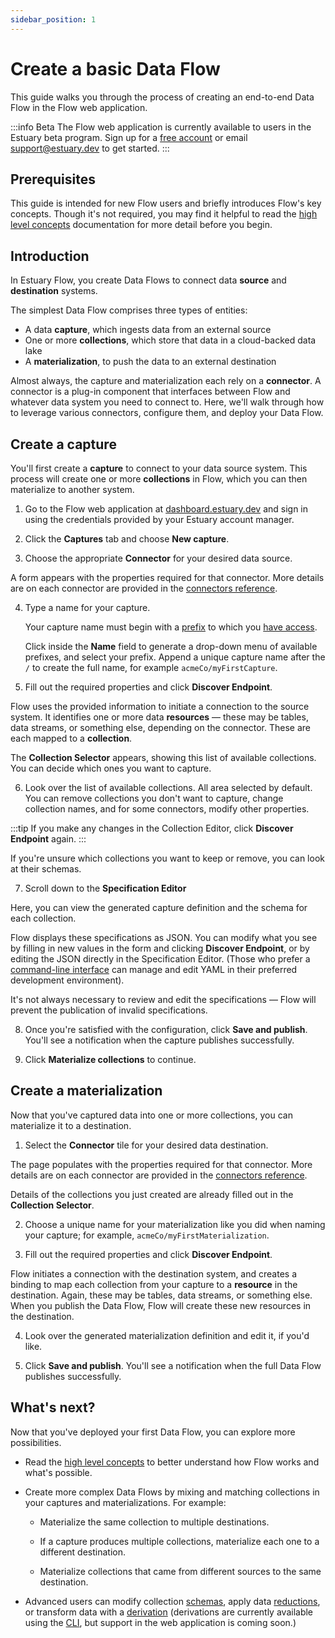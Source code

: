 ```yaml
---
sidebar_position: 1
---
```

# Create a basic Data Flow

This guide walks you through the process of creating an end-to-end Data Flow in the
Flow web application.

:::info Beta
The Flow web application is currently available to users in the Estuary beta program. Sign up for a [free account](https://go.estuary.dev/sign-up)
or email support@estuary.dev to get started.
:::

## Prerequisites

This guide is intended for new Flow users and briefly introduces Flow's key concepts.
Though it's not required, you may find it helpful to read
the [high level concepts](../concepts/README.md#essential-concepts) documentation for more detail before you begin.

## Introduction

In Estuary Flow, you create Data Flows to connect data **source** and **destination** systems.

The simplest Data Flow comprises three types of entities:

* A data **capture**, which ingests data from an external source
* One or more **collections**, which store that data in a cloud-backed data lake
* A **materialization**, to push the data to an external destination

Almost always, the capture and materialization each rely on a **connector**.
A connector is a plug-in component that interfaces between Flow and whatever data system you need to connect to.
Here, we'll walk through how to leverage various connectors, configure them, and deploy your Data Flow.

## Create a capture

You'll first create a **capture** to connect to your data source system.
This process will create one or more **collections** in Flow, which you can then materialize to another system.

1. Go to the Flow web application at [dashboard.estuary.dev](https://dashboard.estuary.dev/) and sign in using the
credentials provided by your Estuary account manager.

2. Click the **Captures** tab and choose **New capture**.

3. Choose the appropriate **Connector** for your desired data source.

  A form appears with the properties required for that connector.
  More details are on each connector are provided in the [connectors reference](../reference/Connectors/capture-connectors/README.md).

4. Type a name for your capture.

   Your capture name must begin with a [prefix](../concepts/catalogs.md#namespace) to which you [have access](../reference/authentication.md).

    Click inside the **Name** field to generate a drop-down menu of available prefixes, and select your prefix.
    Append a unique capture name after the `/` to create the full name, for example `acmeCo/myFirstCapture`.

5. Fill out the required properties and click **Discover Endpoint**.

  Flow uses the provided information to initiate a connection to the source system.
  It identifies one or more data **resources** — these may be tables, data streams, or something else, depending on the connector. These are each mapped to a **collection**.

  The **Collection Selector** appears, showing this list of available collections.
  You can decide which ones you want to capture.

6. Look over the list of available collections. All area selected by default.
You can remove collections you don't want to capture, change collection names, and for some connectors, modify other properties.

:::tip
If you make any changes in the Collection Editor, click **Discover Endpoint** again.
:::

  If you're unsure which collections you want to keep or remove, you can look at their schemas.

7. Scroll down to the **Specification Editor**

  Here, you can view the generated capture definition and the schema for each collection.

  Flow displays these specifications as JSON.
  You can modify what you see by filling in new values in the form and clicking **Discover Endpoint**,
  or by editing the JSON directly in the Specification Editor.
  (Those who prefer a [command-line interface](../concepts/flowctl.md) can manage and edit YAML in their preferred development environment).

  It's not always necessary to review and edit the specifications — Flow will prevent the publication of invalid specifications.

8. Once you're satisfied with the configuration, click **Save and publish**. You'll see a notification when the capture publishes successfully.

9. Click **Materialize collections** to continue.

## Create a materialization

Now that you've captured data into one or more collections, you can materialize it to a destination.

1. Select the **Connector** tile for your desired data destination.

  The page populates with the properties required for that connector.
  More details are on each connector are provided in the [connectors reference](../reference/Connectors/materialization-connectors/README.md).

  Details of the collections you just created are already filled out in the **Collection Selector**.

2.  Choose a unique name for your materialization like you did when naming your capture; for example, `acmeCo/myFirstMaterialization`.

3. Fill out the required properties and click **Discover Endpoint**.

  Flow initiates a connection with the destination system, and creates a binding to map each collection from your capture to a **resource** in the destination.
  Again, these may be tables, data streams, or something else.
  When you publish the Data Flow, Flow will create these new resources in the destination.

4. Look over the generated materialization definition and edit it, if you'd like.

5. Click **Save and publish**. You'll see a notification when the full Data Flow publishes successfully.

## What's next?

Now that you've deployed your first Data Flow, you can explore more possibilities.

* Read the [high level concepts](../concepts/README.md) to better understand how Flow works and what's possible.

* Create more complex Data Flows by mixing and matching collections in your captures and materializations. For example:

   * Materialize the same collection to multiple destinations.

   * If a capture produces multiple collections, materialize each one to a different destination.

   * Materialize collections that came from different sources to the same destination.

* Advanced users can modify collection [schemas](../concepts/schemas.md), apply data [reductions](../concepts/schemas.md#reductions),
or transform data with a [derivation](../concepts/derivations.md)
(derivations are currently available using the [CLI](../concepts/flowctl.md),
but support in the web application is coming soon.)
